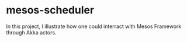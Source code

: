 mesos-scheduler
===============

In this project, I illustrate how one could interract with Mesos Framework through Akka actors.
